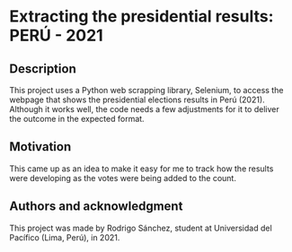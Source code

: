 # Extracting the presidential results: PERÚ - 2021

## Description
This project uses a Python web scrapping library, Selenium, to access the webpage that shows the presidential elections results in Perú (2021).
Although it works well, the code needs a few adjustments for it to deliver the outcome in the expected format.

## Motivation
This came up as an idea to make it easy for me to track how the results were developing as the votes were being added to the count.

## Authors and acknowledgment
This project was made by Rodrigo Sánchez, student at Universidad del Pacífico (Lima, Perú), in 2021.
